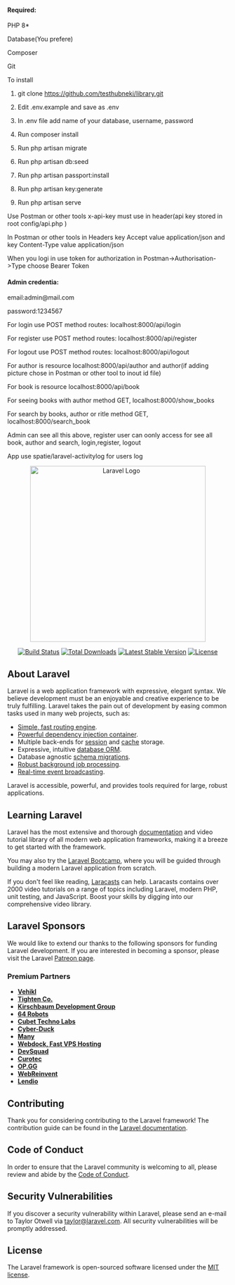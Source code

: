<h4>Required:</h4>
<p>PHP 8*</p>
<p>Database(You prefere)</p>
<p>Composer</p>
<p>Git</p>


To install
1. git clone https://github.com/testhubneki/library.git

2. Edit .env.example and save as .env 

3. In .env file add name of your database, username, password

4. Run composer install

5. Run php artisan migrate

6. Run php artisan db:seed

7. Run php artisan passport:install

8. Run php artisan key:generate

9. Run php artisan serve


<p>Use Postman or other tools x-api-key must use in header(api key stored in root config/api.php )</p>
<p>In Postman or other tools in Headers  key Accept value application/json and  key Content-Type value application/json</p>
<p>When you logi in use token for authorization in Postman->Authorisation->Type choose Bearer Token</p>
<p>
<h4>Admin credentia:</h4> 
<p>email:admin@mail.com<p>
<p>password:1234567</p>

<p>For login use POST method routes: localhost:8000/api/login</p>
<p>For register use POST method routes: localhost:8000/api/register</p>
<p>For logout use POST method routes: localhost:8000/api/logout</p>
<p>For author is resource localhost:8000/api/author and author(if adding picture chose in Postman or other tool to inout id file) </p>
<p>For book is resource localhost:8000/api/book</p>
<p>For seeing books with author method GET, localhost:8000/show_books</p>
<p>For search by books, author or ritle method GET, localhost:8000/search_book</p>
<p>Admin can see all this above, register user can oonly access for see all book, author and search, login,register, logout</p>
<p>App use spatie/laravel-activitylog for users log</p>



<p align="center"><a href="https://laravel.com" target="_blank"><img src="https://raw.githubusercontent.com/laravel/art/master/logo-lockup/5%20SVG/2%20CMYK/1%20Full%20Color/laravel-logolockup-cmyk-red.svg" width="400" alt="Laravel Logo"></a></p>

<p align="center">
<a href="https://github.com/laravel/framework/actions"><img src="https://github.com/laravel/framework/workflows/tests/badge.svg" alt="Build Status"></a>
<a href="https://packagist.org/packages/laravel/framework"><img src="https://img.shields.io/packagist/dt/laravel/framework" alt="Total Downloads"></a>
<a href="https://packagist.org/packages/laravel/framework"><img src="https://img.shields.io/packagist/v/laravel/framework" alt="Latest Stable Version"></a>
<a href="https://packagist.org/packages/laravel/framework"><img src="https://img.shields.io/packagist/l/laravel/framework" alt="License"></a>
</p>

## About Laravel

Laravel is a web application framework with expressive, elegant syntax. We believe development must be an enjoyable and creative experience to be truly fulfilling. Laravel takes the pain out of development by easing common tasks used in many web projects, such as:

- [Simple, fast routing engine](https://laravel.com/docs/routing).
- [Powerful dependency injection container](https://laravel.com/docs/container).
- Multiple back-ends for [session](https://laravel.com/docs/session) and [cache](https://laravel.com/docs/cache) storage.
- Expressive, intuitive [database ORM](https://laravel.com/docs/eloquent).
- Database agnostic [schema migrations](https://laravel.com/docs/migrations).
- [Robust background job processing](https://laravel.com/docs/queues).
- [Real-time event broadcasting](https://laravel.com/docs/broadcasting).

Laravel is accessible, powerful, and provides tools required for large, robust applications.

## Learning Laravel

Laravel has the most extensive and thorough [documentation](https://laravel.com/docs) and video tutorial library of all modern web application frameworks, making it a breeze to get started with the framework.

You may also try the [Laravel Bootcamp](https://bootcamp.laravel.com), where you will be guided through building a modern Laravel application from scratch.

If you don't feel like reading, [Laracasts](https://laracasts.com) can help. Laracasts contains over 2000 video tutorials on a range of topics including Laravel, modern PHP, unit testing, and JavaScript. Boost your skills by digging into our comprehensive video library.

## Laravel Sponsors

We would like to extend our thanks to the following sponsors for funding Laravel development. If you are interested in becoming a sponsor, please visit the Laravel [Patreon page](https://patreon.com/taylorotwell).

### Premium Partners

- **[Vehikl](https://vehikl.com/)**
- **[Tighten Co.](https://tighten.co)**
- **[Kirschbaum Development Group](https://kirschbaumdevelopment.com)**
- **[64 Robots](https://64robots.com)**
- **[Cubet Techno Labs](https://cubettech.com)**
- **[Cyber-Duck](https://cyber-duck.co.uk)**
- **[Many](https://www.many.co.uk)**
- **[Webdock, Fast VPS Hosting](https://www.webdock.io/en)**
- **[DevSquad](https://devsquad.com)**
- **[Curotec](https://www.curotec.com/services/technologies/laravel/)**
- **[OP.GG](https://op.gg)**
- **[WebReinvent](https://webreinvent.com/?utm_source=laravel&utm_medium=github&utm_campaign=patreon-sponsors)**
- **[Lendio](https://lendio.com)**

## Contributing

Thank you for considering contributing to the Laravel framework! The contribution guide can be found in the [Laravel documentation](https://laravel.com/docs/contributions).

## Code of Conduct

In order to ensure that the Laravel community is welcoming to all, please review and abide by the [Code of Conduct](https://laravel.com/docs/contributions#code-of-conduct).

## Security Vulnerabilities

If you discover a security vulnerability within Laravel, please send an e-mail to Taylor Otwell via [taylor@laravel.com](mailto:taylor@laravel.com). All security vulnerabilities will be promptly addressed.

## License

The Laravel framework is open-sourced software licensed under the [MIT license](https://opensource.org/licenses/MIT).
